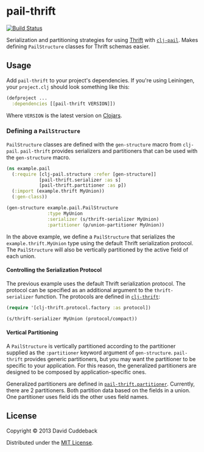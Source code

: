 # pail-thrift

[![Build Status](https://travis-ci.org/dcuddeback/pail-thrift.png?branch=master)](https://travis-ci.org/dcuddeback/pail-thrift)

Serialization and partitioning strategies for using [Thrift](https://thrift.apache.org/) with
[`clj-pail`](https://github.com/dcuddeback/clj-pail). Makes defining `PailStructure` classes for
Thrift schemas easier.

## Usage

Add `pail-thrift` to your project's dependencies. If you're using Leiningen, your `project.clj`
should look something like this:

~~~clojure
(defproject ...
  :dependencies [[pail-thrift VERSION]])
~~~

Where `VERSION` is the latest version on [Clojars](https://clojars.org/pail-thrift).

### Defining a `PailStructure`

`PailStructure` classes are defined with the `gen-structure` macro from `clj-pail`. `pail-thrift`
provides serializers and partitioners that can be used with the `gen-structure` macro.

~~~clojure
(ns example.pail
  (:require [clj-pail.structure :refer [gen-structure]]
            [pail-thrift.serializer :as s]
            [pail-thrift.partitioner :as p])
  (:import (example.thrift MyUnion))
  (:gen-class))

(gen-structure example.pail.PailStructure
               :type MyUnion
               :serializer (s/thrift-serializer MyUnion)
               :partitioner (p/union-partitioner MyUnion))
~~~

In the above example, we define a `PailStructure` that serializes the `example.thrift.MyUnion` type
using the default Thrift serialization protocol. The `PailStructure` will also be vertically
partitioned by the active field of each union.

#### Controlling the Serialization Protocol

The previous example uses the default Thrift serialization protocol. The protocol can be specified
as an additional argument to the `thrift-serializer` function. The protocols are defined in
[`clj-thrift`](https://github.com/dcuddeback/clj-thrift):

~~~clojure
(require '[clj-thrift.protocol.factory :as protocol])

(s/thrift-serializer MyUnion (protocol/compact))
~~~

#### Vertical Partitioning

A `PailStructure` is vertically partitioned according to the partitioner supplied as the
`:partitioner` keyword argument of `gen-structure`. `pail-thrift` provides generic partitioners, but
you may want the partitioner to be specific to your application. For this reason, the generalized
partitioners are designed to be composed by application-specific ones.

Generalized partitioners are defined in
[`pail-thrift.partitioner`](src/clojure/pail_thrift/partitioner.clj). Currently, there are 2 partitioners.
Both partition data based on the fields in a union. One partitioner uses field ids the other uses field names.


## License

Copyright © 2013 David Cuddeback

Distributed under the [MIT License](LICENSE).
